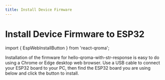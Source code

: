 ```yaml
---
title: Install Device Firmware
---
```


# Install Device Firmware to ESP32

import { EspWebInstallButton } from 'react-qroma';


Installation of the firmware for hello-qroma-with-str-response is easy to do using a Chrome or Edge desktop
web browser. Use a USB cable to connect your ESP32 board to your PC, then find the ESP32 board 
you are using below and click the button to install.

<div title='ESP32 Dev Board'>
  <EspWebInstallButton
    label='Install on ESP32 Dev Board'
    instructionsText="Plug your ESP32 Dev board into your computer's USB port and click the button below to install the firmware onto your ESP32 device."
    manifestPath='/qroma/versions/0.1.0/firmware/manifest-firmware.json'
    />
</div>
